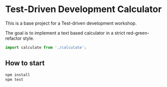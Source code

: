 # Test-Driven Development Calculator

This is a base project for a Test-driven development workshop.

The goal is to implement a text based calculator in a strict red-green-refactor style.

```js
import calculate from './calculate';
```

## How to start

```js
npm install
npm test
```
